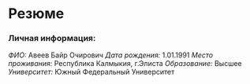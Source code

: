 # Резюме

### Личная информация:
*ФИО:* Авеев Байр Очирович
*Дата рождения:* 1.01.1991
*Место проживания:* Республика Калмыкия, г.Элиста
*Образование:* Высшее
*Университет:* Южный Федеральный Университет
